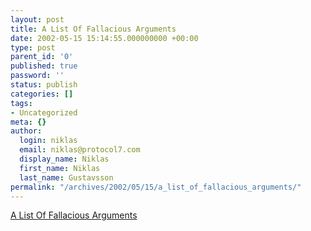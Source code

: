 ```yaml
---
layout: post
title: A List Of Fallacious Arguments
date: 2002-05-15 15:14:55.000000000 +00:00
type: post
parent_id: '0'
published: true
password: ''
status: publish
categories: []
tags:
- Uncategorized
meta: {}
author:
  login: niklas
  email: niklas@protocol7.com
  display_name: Niklas
  first_name: Niklas
  last_name: Gustavsson
permalink: "/archives/2002/05/15/a_list_of_fallacious_arguments/"
---
```

[A List Of Fallacious Arguments](http://www.don-lindsay-archive.org/skeptic/arguments.html)

